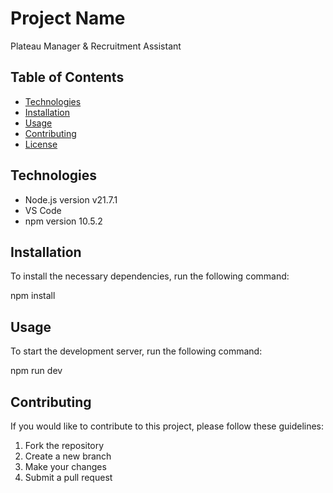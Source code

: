 
 # Project Name

Plateau Manager & Recruitment Assistant


## Table of Contents

- [Technologies](#technologies)
- [Installation](#installation)
- [Usage](#usage)
- [Contributing](#contributing)
- [License](#license)

## Technologies

- Node.js version v21.7.1
- VS Code
- npm version 10.5.2

## Installation

To install the necessary dependencies, run the following command:

npm install



## Usage

To start the development server, run the following command:

npm run dev



## Contributing

If you would like to contribute to this project, please follow these guidelines:

1. Fork the repository
2. Create a new branch
3. Make your changes
4. Submit a pull request
